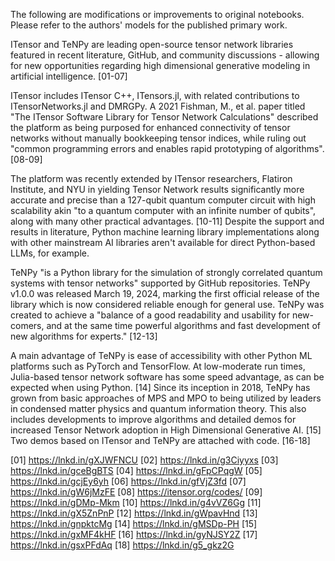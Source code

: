 The following are modifications or improvements to original notebooks. Please refer to the authors' models for the published primary work.

ITensor and TeNPy are leading open-source tensor network libraries featured in recent literature, GitHub, and community discussions - allowing for new opportunities regarding high dimensional generative modeling in artificial intelligence. [01-07]

ITensor includes ITensor C++, ITensors.jl, with related contributions to ITensorNetworks.jl and DMRGPy. A 2021 Fishman, M., et al. paper titled "The ITensor Software Library for Tensor Network Calculations" described the platform as being purposed for enhanced connectivity of tensor networks without manually bookkeeping tensor indices, while ruling out "common programming errors and enables rapid prototyping of algorithms". [08-09]

The platform was recently extended by ITensor researchers, Flatiron Institute, and NYU in yielding Tensor Network results significantly more accurate and precise than a 127-qubit quantum computer circuit with high scalability akin "to a quantum computer with an infinite number of qubits", along with many other practical advantages. [10-11] Despite the support and results in literature, Python machine learning library implementations along with other mainstream AI libraries aren't available for direct Python-based LLMs, for example. 

TeNPy "is a Python library for the simulation of strongly correlated quantum systems with tensor networks" supported by GitHub repositories. TeNPy v1.0.0 was released March 19, 2024, marking the first official release of the library which is now considered reliable enough for general use. TeNPy was created to achieve a "balance of a good readability and usability for new-comers, and at the same time powerful algorithms and fast development of new algorithms for experts." [12-13]

A main advantage of TeNPy is ease of accessibility with other Python ML platforms such as PyTorch and TensorFlow. At low-moderate run times, Julia-based tensor network software has some speed advantage, as can be expected when using Python. [14] Since its inception in 2018, TeNPy has grown from basic approaches of MPS and MPO to being utilized by leaders in condensed matter physics and quantum information theory. This also includes developments to improve algorithms and detailed demos for increased Tensor Network adoption in High Dimensional Generative AI. [15] Two demos based on ITensor and TeNPy are attached with code. [16-18]

[01] https://lnkd.in/gXJWFNCU
[02] https://lnkd.in/g3Ciyyxs
[03] https://lnkd.in/gceBgBTS
[04] https://lnkd.in/gFpCPqgW 
[05] https://lnkd.in/gcjEy6yh 
[06] https://lnkd.in/gfVjZ3fd
[07] https://lnkd.in/gW6jMzFE
[08] https://itensor.org/codes/
[09] https://lnkd.in/gDMp-Mkm
[10] https://lnkd.in/g4vVZ6Gg
[11] https://lnkd.in/gX5ZnPnP
[12] https://lnkd.in/gWpavHnd
[13] https://lnkd.in/gnpktcMg
[14] https://lnkd.in/gMSDp-PH
[15] https://lnkd.in/gxMF4kHF
[16] https://lnkd.in/gyNJSY2Z
[17] https://lnkd.in/gsxPFdAq
[18] https://lnkd.in/g5_gkz2G
